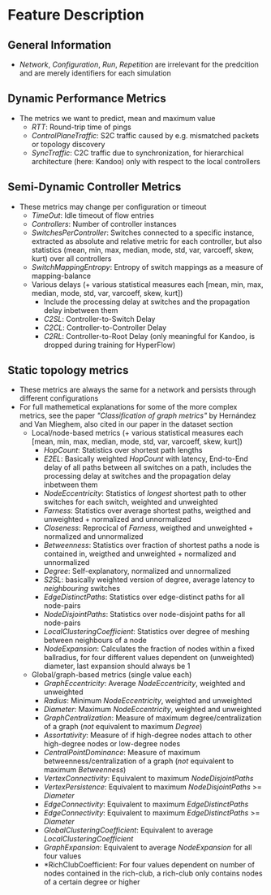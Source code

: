 # Feature Description

## General Information
- *Network*, *Configuration*, *Run*, *Repetition* are irrelevant for the predcition and are merely identifiers for each simulation

## Dynamic Performance Metrics
- The metrics we want to predict, mean and maximum value
	- *RTT*: Round-trip time of pings
	- *ControlPlaneTraffic*: S2C traffic caused by e.g. mismatched packets or topology discovery
	- *SyncTraffic*: C2C traffic due to synchronization, for hierarchical architecture (here: Kandoo) only with respect to the local controllers

## Semi-Dynamic Controller Metrics
- These metrics may change per configuration or timeout
	- *TimeOut*: Idle timeout of flow entries
	- *Controllers*: Number of controller instances
	- *SwitchesPerController*: Switches connected to a specific instance, extracted as absolute and relative metric for each controller, but also statistics (mean, min, max, median, mode, std, var, varcoeff, skew, kurt) over all controllers
	- *SwitchMappingEntropy*: Entropy of switch mappings as a measure of mapping-balance
	- Various delays (+ various statistical measures each [mean, min, max, median, mode, std, var, varcoeff, skew, kurt])
		- Include the processing delay at switches and the propagation delay inbetween them
		- *C2SL*: Controller-to-Switch Delay
		- *C2CL*: Controller-to-Controller Delay
		- *C2RL*: Controller-to-Root Delay (only meaningful for Kandoo, is dropped during training for HyperFlow)

## Static topology metrics
- These metrics are always the same for a network and persists through different configurations
- For full mathemetical explanations for some of the more complex metrics, see the paper *"Classification of graph metrics"* by Hernández and Van Mieghem, also cited in our paper in the dataset section
	- Local/node-based metrics (+ various statistical measures each [mean, min, max, median, mode, std, var, varcoeff, skew, kurt])
		- *HopCount*: Statistics over shortest path lengths
		- *E2EL*: Basically weighted *HopCount* with latency, End-to-End delay of all paths between all switches on a path, includes the processing delay at switches and the propagation delay inbetween them
		- *NodeEccentricity*: Statistics of *longest* shortest path to other switches for each switch, weighted and unweighted
		- *Farness*: Statistics over average shortest paths, weigthed and unweighted + normalized and unnormalized
		- *Closeness*: Reprocical of *Farness*, weigthed and unweighted + normalized and unnormalized
		- *Betweenness*: Statistics over fraction of shortest paths a node is contained in, weigthed and unweighted + normalized and unnormalized
		- *Degree*: Self-explanatory, normalized and unnormalized
		- *S2SL*: basically weighted version of degree, average latency to *neighbouring* switches
		- *EdgeDistinctPaths*: Statistics over edge-distinct paths for all node-pairs
		- *NodeDisjointPaths*: Statistics over node-disjoint paths for all node-pairs
		- *LocalClusteringCoefficient*: Statistics over degree of meshing between neighbours of a node
		- *NodeExpansion*: Calculates the fraction of nodes within a fixed ballradius, for four different values dependent on (unweighted) diameter, last expansion should always be 1
	- Global/graph-based metrics (single value each)
		- *GraphEccentricity*: Average *NodeEccentricity*, weighted and unweighted
		- *Radius*: Minimum *NodeEccentricity*, weighted and unweighted
		- *Diameter*: Maximum *NodeEccentricity*, weighted and unweighted
		- *GraphCentralization*: Measure of maximum degree/centralization of a graph (_not_ equivalent to maximum *Degree*) 
		- *Assortativity*: Measure  of if high-degree nodes attach to other high-degree nodes or low-degree nodes
		- *CentralPointDominance*: Measure of maximum betweenness/centralization of a graph (_not_ equivalent to maximum *Betweenness*)
		- *VertexConnectivity*: Equivalent to maximum *NodeDisjointPaths*
		- *VertexPersistence*:  Equivalent to maximum *NodeDisjointPaths* >= *Diameter*
		- *EdgeConnectivity*: Equivalent to maximum *EdgeDistinctPaths* 
		- *EdgeConnectivity*: Equivalent to maximum *EdgeDistinctPaths*  >= *Diameter* 
		- *GlobalClusteringCoefficient*: Equivalent to average *LocalClusteringCoefficient*
		- *GraphExpansion*: Equivalent to average *NodeExpansion* for all four values
		- *RichClubCoefficient: For four values dependent on number of nodes contained in the rich-club, a rich-club only contains nodes of a certain degree or higher

